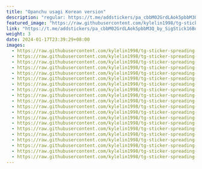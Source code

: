 ```yaml
---
title: "Opanchu usagi Korean version"
description: "regular: https://t.me/addstickers/pa_cbbM02GrdLAok5pbbM3Q_by_SigStick16Bot"
featured_image: "https://raw.githubusercontent.com/kylelin1998/tg-sticker-spreading-worldwide-images/main/img/5a0c73e8-79a2-40db-99fa-d7936ea00cc5.jpg"
link: "https://t.me/addstickers/pa_cbbM02GrdLAok5pbbM3Q_by_SigStick16Bot"
weight: 3
date: 2024-01-17T23:39:29+08:00
images:
  - https://raw.githubusercontent.com/kylelin1998/tg-sticker-spreading-worldwide-images/main/img/5a0c73e8-79a2-40db-99fa-d7936ea00cc5.jpg
  - https://raw.githubusercontent.com/kylelin1998/tg-sticker-spreading-worldwide-images/main/img/237f46ae-b164-47f3-b093-386eb1667b42.jpg
  - https://raw.githubusercontent.com/kylelin1998/tg-sticker-spreading-worldwide-images/main/img/ad1652cd-f572-49fc-a15e-c693eedd9b24.jpg
  - https://raw.githubusercontent.com/kylelin1998/tg-sticker-spreading-worldwide-images/main/img/ddab6be0-38dc-4bc2-bc16-aef7adfe5ce6.jpg
  - https://raw.githubusercontent.com/kylelin1998/tg-sticker-spreading-worldwide-images/main/img/321f78fc-3a75-4ab3-b779-a3ef4ca9201b.jpg
  - https://raw.githubusercontent.com/kylelin1998/tg-sticker-spreading-worldwide-images/main/img/6c4f64aa-55ff-4c05-a164-adaee3cd2a8e.jpg
  - https://raw.githubusercontent.com/kylelin1998/tg-sticker-spreading-worldwide-images/main/img/a0a8a2e1-a386-4fa0-be44-f5102c1b7707.jpg
  - https://raw.githubusercontent.com/kylelin1998/tg-sticker-spreading-worldwide-images/main/img/75579f6d-a180-474d-9efd-7f838b585c2b.jpg
  - https://raw.githubusercontent.com/kylelin1998/tg-sticker-spreading-worldwide-images/main/img/3deb3fe4-1111-49c3-86dd-8affe42cbf7b.jpg
  - https://raw.githubusercontent.com/kylelin1998/tg-sticker-spreading-worldwide-images/main/img/ac5d7f4e-c5c2-42a4-9d0c-74261d6456ee.jpg
  - https://raw.githubusercontent.com/kylelin1998/tg-sticker-spreading-worldwide-images/main/img/04d5d666-27b5-49a0-9164-e89a304a1e48.jpg
  - https://raw.githubusercontent.com/kylelin1998/tg-sticker-spreading-worldwide-images/main/img/a4b04b5d-5d97-4c91-8169-f2777234eb79.jpg
  - https://raw.githubusercontent.com/kylelin1998/tg-sticker-spreading-worldwide-images/main/img/0a16359f-7092-4672-a65c-90105aa1d7ad.jpg
  - https://raw.githubusercontent.com/kylelin1998/tg-sticker-spreading-worldwide-images/main/img/05a0eb1c-95be-42ba-9bb4-982431e15efe.jpg
  - https://raw.githubusercontent.com/kylelin1998/tg-sticker-spreading-worldwide-images/main/img/80c33bb8-4102-4841-a957-aab0c0d83d5e.jpg
  - https://raw.githubusercontent.com/kylelin1998/tg-sticker-spreading-worldwide-images/main/img/4e2e2848-9957-4298-b75c-e4d195bea72d.jpg
  - https://raw.githubusercontent.com/kylelin1998/tg-sticker-spreading-worldwide-images/main/img/69eb4cb5-c407-4d08-be89-8f0674395c5c.jpg
  - https://raw.githubusercontent.com/kylelin1998/tg-sticker-spreading-worldwide-images/main/img/23696234-fddc-4c9d-bfea-cf9360b15622.jpg
  - https://raw.githubusercontent.com/kylelin1998/tg-sticker-spreading-worldwide-images/main/img/51219d6f-64b8-4d8f-8d7e-c7e509caa57a.jpg
  - https://raw.githubusercontent.com/kylelin1998/tg-sticker-spreading-worldwide-images/main/img/6974094e-baf7-4f5e-a4d9-a0783793d42a.jpg
---
```

